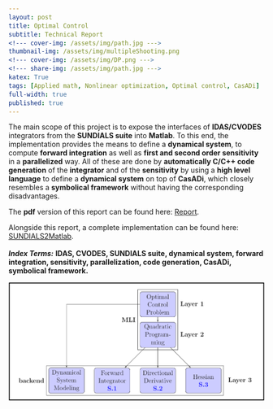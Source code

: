 ```yaml
---
layout: post
title: Optimal Control
subtitle: Technical Report
<!--- cover-img: /assets/img/path.jpg --->
thumbnail-img: /assets/img/multipleShooting.png
<!--- cover-img: /assets/img/DP.png --->
<!--- share-img: /assets/img/path.jpg --->
katex: True
tags: [Applied math, Nonlinear optimization, Optimal control, CasADi]
full-width: true
published: true
---
```


The main scope of this project is to expose the interfaces of
**IDAS/CVODES** integrators from the **SUNDIALS suite**
into **Matlab**. To this end, the implementation
provides the means to define a **dynamical system**, to compute
**forward integration** as well as **first and second order
sensitivity** in a **parallelized** way. All of these are done by
**automatically C/C++ code generation** of the **integrator** and of the
**sensitivity** by using a **high level language** to define a
**dynamical system** on top of **CasADi**, which closely resembles a
**symbolical framework** without having the corresponding disadvantages.

The **pdf** version of this report can be found here: [Report](https://github.com/nashmit/SUNDIALS2Matlab/blob/master/report/report.pdf).

Alongside this report, a complete implementation can be found here:
[SUNDIALS2Matlab](https://github.com/nashmit/SUNDIALS2Matlab).\
\
***Index Terms:*** **IDAS, CVODES, SUNDIALS suite, dynamical system,
forward integration, sensitivity, parallelization, code generation,
CasADi, symbolical framework.**

![Multiple Shooting](/assets/img/MLI-CasADi.png "MLI on top of CasADi")
